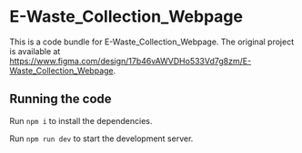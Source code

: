 
  # E-Waste_Collection_Webpage

  This is a code bundle for E-Waste_Collection_Webpage. The original project is available at https://www.figma.com/design/17b46vAWVDHo533Vd7g8zm/E-Waste_Collection_Webpage.

  ## Running the code

  Run `npm i` to install the dependencies.

  Run `npm run dev` to start the development server.
  